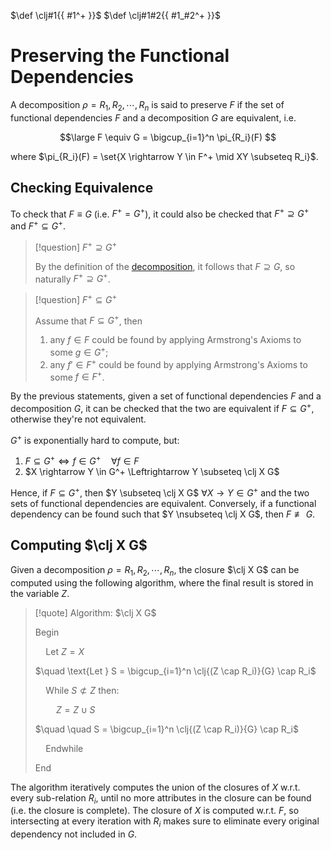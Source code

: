 $\def \clj#1{{ #1^+ }}$
$\def \clj#1#2{{ #1_#2^+ }}$

# Preserving the Functional Dependencies

A decomposition $\rho = R_1, R_2, \cdots, R_n$ is said to preserve $F$ if the set of functional dependencies $F$ and a decomposition $G$ are equivalent, i.e.

$$\large
	F \equiv G = \bigcup_{i=1}^n \pi_{R_i}(F)
$$

where $\pi_{R_i}(F) = \set{X \rightarrow Y \in F^+ \mid XY \subseteq R_i}$.

## Checking Equivalence

To check that $F \equiv G$ (i.e. $F^+ = G^+$), it could also be checked that $F^+ \supseteq G^+$ and $F^+ \subseteq G^+$.

> [!question] $F^+ \supseteq G^+$
> 
> By the definition of the [decomposition](/Data%20Management%20and%20Analysis/Unit%201/Relational/Decomposition/Decomposition%20of%20Relations.md), it follows that $F \supseteq G$, so naturally $F^+ \supseteq G^+$.

> [!question] $F^+ \subseteq G^+$
> 
> Assume that $F \subseteq G^+$, then
> 
> 1. any $f \in F$ could be found by applying Armstrong's Axioms to some $g\in G^+$;
> 2. any $f' \in F^+$ could be found by applying Armstrong's Axioms to some $f \in F^+$.

By the previous statements, given a set of functional dependencies $F$ and a decomposition $G$, it can be checked that the two are equivalent if $F \subseteq G^+$, otherwise they're not equivalent.

$G^+$ is exponentially hard to compute, but:

1. $F \subseteq G^+ \Leftrightarrow f \in G^+ \quad \forall f \in F$
2. $X \rightarrow Y \in G^+ \Leftrightarrow Y \subseteq \clj X G$

Hence, if $F \subseteq G^+$, then $Y \subseteq \clj X G$ $\forall X \rightarrow Y \in G^+$ and the two sets of functional dependencies are equivalent. Conversely, if a functional dependency can be found such that $Y \nsubseteq \clj X G$, then $F \not\equiv G$.

## Computing $\clj X G$

Given a decomposition $\rho = R_1, R_2, \cdots, R_n$, the closure $\clj X G$ can be computed using the following algorithm, where the final result is stored in the variable $Z$.

> [!quote] Algorithm: $\clj X G$
> 
> $\text{Begin}$
> 
> $\quad \text{Let } Z = X$
> 
> $\quad \text{Let } S = \bigcup_{i=1}^n \clj{(Z \cap R_i)}{G} \cap R_i$
> 
> $\quad \text{While } S \not\subset Z \text{ then:}$
> 
> $\quad \quad Z = Z \cup S$
> 
> $\quad \quad S = \bigcup_{i=1}^n \clj{(Z \cap R_i)}{G} \cap R_i$
> 
> $\quad \text{Endwhile}$
> 
> $\text{End}$

The algorithm iteratively computes the union of the closures of $X$ w.r.t. every sub-relation $R_i$, until no more attributes in the closure can be found (i.e. the closure is complete). The closure of $X$ is computed w.r.t. $F$, so intersecting at every iteration with $R_i$ makes sure to eliminate every original dependency not included in $G$.
